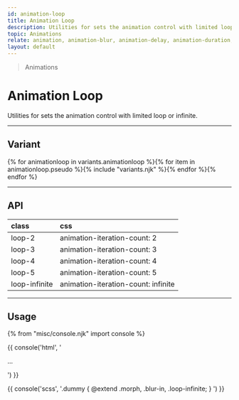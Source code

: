 ```yaml
---
id: animation-loop
title: Animation Loop
description: Utilities for sets the animation control with limited loop or infinite.
topic: Animations
relate: animation, animation-blur, animation-delay, animation-duration, animation-fade, animation-roll, animation-slide
layout: default
---
```


> Animations

# Animation Loop

Utilities for sets the animation control with limited loop or infinite.

---

## Variant

<div class="flex flex-gap-2 flex-wrap justify-start items-center">{% for animationloop in variants.animationloop %}{% for item in animationloop.pseudo %}{% include "variants.njk" %}{% endfor %}{% endfor %}</div>

---

## API

| <span class="padding-x-3 padding-y-1 text-white bg-shade-granite-5 font-semibold curve-border-md">class</span> | <span class="padding-x-3 padding-y-1 text-white bg-shade-granite-5 font-semibold curve-border-md">css</span> |
|:--|:--|
| loop-2 | animation-iteration-count: 2 |
| loop-3 | animation-iteration-count: 3 |
| loop-4 | animation-iteration-count: 4 |
| loop-5 | animation-iteration-count: 5|
| loop-infinite | animation-iteration-count: infinite |

---

## Usage

{% from "misc/console.njk" import console %}

{{ console('html',
'<div class="morph blur-in loop-infinite">
    ...
  </div>
') }}

{{ console('scss',
'.dummy {
    @extend
      .morph,
      .blur-in,
      .loop-infinite;
}
') }}

